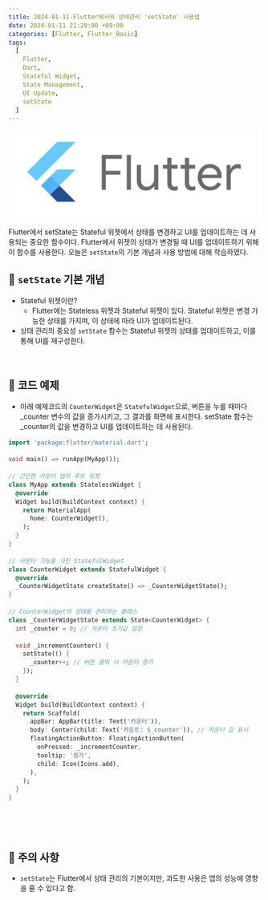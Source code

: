 ```yaml
---
title: 2024-01-11-Flutter에서의 상태관리 'setState' 사용법
date: 2024-01-11 21:20:00 +09:00
categories: [Flutter, Flutter_Basic]
tags:
  [
    Flutter,
    Dart,
    Stateful Widget,
    State Management,
    UI Update,
    setState
  ]
---
```



![Flutter](/images/Flutter.png)

Flutter에서 setState는 Stateful 위젯에서 상태를 변경하고 UI를 업데이트하는 데 사용되는 중요한 함수이다. Flutter에서 위젯의 상태가 변경될 때 UI를 업데이트하기 위해 이 함수를 사용한다. 오늘은 `setState`의 기본 개념과 사용 방법에 대해 학습하였다.

## 📖 `setState` 기본 개념
- Stateful 위젯이란?
  - Flutter에는 Stateless 위젯과 Stateful 위젯이 있다. Stateful 위젯은 변경 가능한 상태를 가지며, 이 상태에 따라 UI가 업데이트된다.
- 상태 관리의 중요성
  `setState` 함수는 Stateful 위젯의 상태를 업데이트하고, 이를 통해 UI를 재구성한다.<br>
  <br>
  <br>


## 📖 코드 예제
- 아래 예제코드의 `CounterWidget`은 `StatefulWidget`으로, 버튼을 누를 때마다 _counter 변수의 값을 증가시키고, 그 결과를 화면에 표시한다. setState 함수는 _counter의 값을 변경하고 UI를 업데이트하는 데 사용된다.

```dart
import 'package:flutter/material.dart';

void main() => runApp(MyApp());

// 간단한 카운터 앱의 루트 위젯
class MyApp extends StatelessWidget {
  @override
  Widget build(BuildContext context) {
    return MaterialApp(
      home: CounterWidget(),
    );
  }
}

// 카운터 기능을 가진 StatefulWidget
class CounterWidget extends StatefulWidget {
  @override
  _CounterWidgetState createState() => _CounterWidgetState();
}

// CounterWidget의 상태를 관리하는 클래스
class _CounterWidgetState extends State<CounterWidget> {
  int _counter = 0; // 카운터 초기값 설정

  void _incrementCounter() {
    setState(() {
      _counter++; // 버튼 클릭 시 카운터 증가
    });
  }

  @override
  Widget build(BuildContext context) {
    return Scaffold(
      appBar: AppBar(title: Text('카운터')),
      body: Center(child: Text('카운트: $_counter')), // 카운터 값 표시
      floatingActionButton: FloatingActionButton(
        onPressed: _incrementCounter,
        tooltip: '증가',
        child: Icon(Icons.add),
      ),
    );
  }
}
```

<br>
<br>
<br>

## 📖 주의 사항
- `setState`는 Flutter에서 상태 관리의 기본이지만, 과도한 사용은 앱의 성능에 영향을 줄 수 있다고 함.